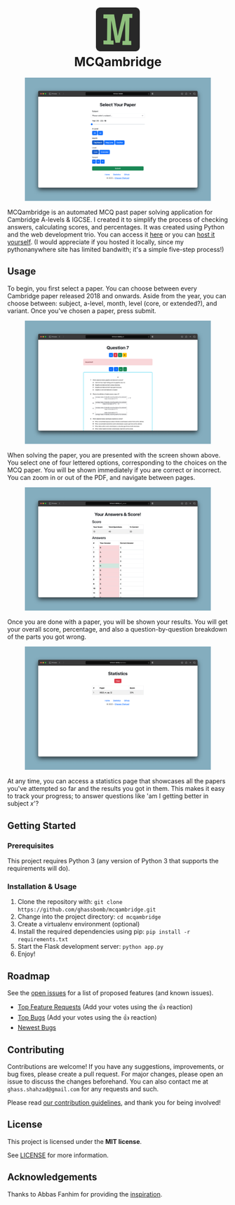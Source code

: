 <h1 align="center">
  <a href="https://github.com/ghassbomb/mcqambridge">
    <!-- Please provide path to your logo here -->
    <img src="static/favicons/android-chrome-512x512.png" alt="Logo" width="100" height="100">
  </a>
  <div style="text-align: center;">MCQambridge</div>
    
</h1>
<figure>
        <img src="./docs/images/1.png" alt="Main Page" />
      </figure>
      <p>
        MCQambridge is an automated MCQ past paper solving application for
        Cambridge A-levels & IGCSE. I created it to simplify the process of checking
        answers, calculating scores, and percentages. It was created using
        Python and the web development trio. You can access it <a href="https://ghassbomb.pythonanywhere.com">here</a> or you can <a href="#installation--usage">host it yourself</a>. (I would appreciate if you hosted it locally, since my pythonanywhere site has limited bandwith; it's a simple five-step process!) 
      </p>
      
## Usage
<p>To begin, you first select a paper. You can choose between every Cambridge paper released 2018 and onwards. Aside from the year, you can choose between: subject, a-level, month, level (core, or extended?), and variant. Once you've chosen a paper, press submit.</p>
      <figure>
        <img src="./docs/images/2.png" alt="Paper Page" />
      </figure>
      <p>When solving the paper, you are presented with the screen shown above. You select one of four lettered options, corresponding to the choices on the MCQ paper. You will be shown immediately if you are correct or incorrect. You can zoom in or out of the PDF, and navigate between pages.</p>
      <figure>
        <img src="./docs/images/3.png" alt="Results Page" />
      </figure>
      <p>Once you are done with a paper, you will be shown your results. You will get your overall score, percentage, and also a question-by-question breakdown of the parts you got wrong.</p>
      <figure>
        <img src="./docs/images/4.png" alt="Statistics Page" />
      </figure>
      <p>At any time, you can access a statistics page that showcases all the papers you've attempted so far and the results you got in them. This makes it easy to track your progress; to answer questions like 'am I getting better in subject <em>x</em>'?</p>
      <p></p>

## Getting Started

### Prerequisites

This project requires Python 3 (any version of Python 3 that supports the requirements will do).

### Installation & Usage

1. Clone the repository with: `git clone https://github.com/ghassbomb/mcqambridge.git`
2. Change into the project directory: `cd mcqambridge`
3. Create a virtualenv environment (optional)
4. Install the required dependencies using pip: `pip install -r requirements.txt`
5. Start the Flask development server: `python app.py`
6. Enjoy!

## Roadmap

See the [open issues](https://github.com/ghassbomb/mcqambridge/issues) for a list of proposed features (and known issues).

- [Top Feature Requests](https://github.com/ghassbomb/mcqambridge/issues?q=label%3Aenhancement+is%3Aopen+sort%3Areactions-%2B1-desc) (Add your votes using the 👍 reaction)
- [Top Bugs](https://github.com/ghassbomb/mcqambridge/issues?q=is%3Aissue+is%3Aopen+label%3Abug+sort%3Areactions-%2B1-desc) (Add your votes using the 👍 reaction)
- [Newest Bugs](https://github.com/ghassbomb/mcqambridge/issues?q=is%3Aopen+is%3Aissue+label%3Abug)

## Contributing

Contributions are welcome! If you have any suggestions, improvements, or bug fixes, please create a pull request. For major changes, please open an issue to discuss the changes beforehand. You can also contact me at `ghass.shahzad@gmail.com` for any requests and such.

Please read [our contribution guidelines](docs/CONTRIBUTING.md), and thank you for being involved!

## License

This project is licensed under the **MIT license**.

See [LICENSE](LICENSE) for more information.

## Acknowledgements

Thanks to Abbas Fanhim for providing the [inspiration](https://github.com/Abban-Fahim/MCQ/).
